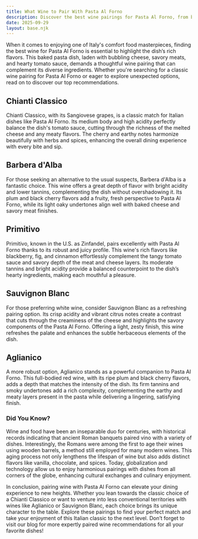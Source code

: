 ```yaml
---
title: What Wine to Pair With Pasta Al Forno
description: Discover the best wine pairings for Pasta Al Forno, from bold reds to crisp whites.
date: 2025-09-29
layout: base.njk
---
```


When it comes to enjoying one of Italy's comfort food masterpieces, finding the best wine for Pasta Al Forno is essential to highlight the dish’s rich flavors. This baked pasta dish, laden with bubbling cheese, savory meats, and hearty tomato sauce, demands a thoughtful wine pairing that can complement its diverse ingredients. Whether you're searching for a classic wine pairing for Pasta Al Forno or eager to explore unexpected options, read on to discover our top recommendations.

## Chianti Classico

Chianti Classico, with its Sangiovese grapes, is a classic match for Italian dishes like Pasta Al Forno. Its medium body and high acidity perfectly balance the dish's tomato sauce, cutting through the richness of the melted cheese and any meaty flavors. The cherry and earthy notes harmonize beautifully with herbs and spices, enhancing the overall dining experience with every bite and sip.

## Barbera d'Alba

For those seeking an alternative to the usual suspects, Barbera d'Alba is a fantastic choice. This wine offers a great depth of flavor with bright acidity and lower tannins, complementing the dish without overshadowing it. Its plum and black cherry flavors add a fruity, fresh perspective to Pasta Al Forno, while its light oaky undertones align well with baked cheese and savory meat finishes.

## Primitivo

Primitivo, known in the U.S. as Zinfandel, pairs excellently with Pasta Al Forno thanks to its robust and juicy profile. This wine's rich flavors like blackberry, fig, and cinnamon effortlessly complement the tangy tomato sauce and savory depth of the meat and cheese layers. Its moderate tannins and bright acidity provide a balanced counterpoint to the dish’s hearty ingredients, making each mouthful a pleasure.

## Sauvignon Blanc

For those preferring white wine, consider Sauvignon Blanc as a refreshing pairing option. Its crisp acidity and vibrant citrus notes create a contrast that cuts through the creaminess of the cheese and highlights the savory components of the Pasta Al Forno. Offering a light, zesty finish, this wine refreshes the palate and enhances the subtle herbaceous elements of the dish.

## Aglianico

A more robust option, Aglianico stands as a powerful companion to Pasta Al Forno. This full-bodied red wine, with its ripe plum and black cherry flavors, adds a depth that matches the intensity of the dish. Its firm tannins and smoky undertones add a rich complexity, complementing the earthy and meaty layers present in the pasta while delivering a lingering, satisfying finish.

### Did You Know?

Wine and food have been an inseparable duo for centuries, with historical records indicating that ancient Roman banquets paired vino with a variety of dishes. Interestingly, the Romans were among the first to age their wines using wooden barrels, a method still employed for many modern wines. This aging process not only lengthens the lifespan of wine but also adds distinct flavors like vanilla, chocolate, and spices. Today, globalization and technology allow us to enjoy harmonious pairings with dishes from all corners of the globe, enhancing cultural exchanges and culinary enjoyment.

In conclusion, pairing wine with Pasta Al Forno can elevate your dining experience to new heights. Whether you lean towards the classic choice of a Chianti Classico or want to venture into less conventional territories with wines like Aglianico or Sauvignon Blanc, each choice brings its unique character to the table. Explore these pairings to find your perfect match and take your enjoyment of this Italian classic to the next level. Don’t forget to visit our blog for more expertly paired wine recommendations for all your favorite dishes!